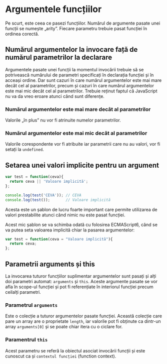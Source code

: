 # Argumentele funcțiilor

Pe scurt, este ceea ce pasezi funcțiilor. Numărul de argumente pasate unei funcții se numește „arity”.
Fiecare parametru trebuie pasat funcției în ordinea corectă.

## Numărul argumentelor la invocare față de numărul parametrilor la declarare

Argumentele pasate unei funcții la momentul invocării trebuie să se potrivească numărului de parametri specificați în declarația funcției și în acceași ordine. Dar sunt cazuri în care numărul argumentelor este mai mare decât cel al parametrilor, precum și cazuri în care numărul argumentelor este mai mic decât cel al parametrilor. Trebuie reținut faptul că JavaScript nu va da vreo eroare atunci când sunt diferențe.

### Numărul argumentelor este mai mare decât al parametrilor

Valorile „în plus” nu vor fi atrinuite numelor parametrilor.

### Numărul argumentelor este mai mic decât al parametrilor

Valorile corespondente vor fi atribuite iar parametrii care nu au valori, vor fi setați la `undefined`.

## Setarea unei valori implicite pentru un argument

```js
var test = function(ceva){
  return ceva || 'Valoare implicită';
};

console.log(test('CEVA')); // CEVA
console.log(test());       // Valoare implicită
```

Acesta este un șablon de lucru foarte important care permite utilizarea de valori prestabilite atunci când nimic nu este pasat funcției.

Acest mic șablon se va schimba odată cu folosirea ECMAScript6, când se va putea seta valoarea implicită chiar la pasarea argumentelor:

```js
var test = function(ceva = "Valoare implicită"){
  return ceva;
};
```

## Parametrii arguments și this

La invocarea tuturor funcțiilor suplimentar argumentelor sunt pasați și alți doi parametri automat: `arguments` și `this`. Aceste argumente pasate se vor afla în scope-ul funcției și pot fi referențiate în interiorul funcției precum ceilalți parametri.

### Parametrul `arguments`

Este o colecție a tuturor argumentelor pasate funcției.
Această colecție care pare un array are o proprietate `length`, iar valorile pot fi obținute ca dintr-un array `arguments[0]` și se poate chiar itera cu o ciclare for.

### Paramentrul `this`

Acest parametru se referă la obiectul asociat invocării funcții și este cunoscut ca și `contextul funcției` (function context).

